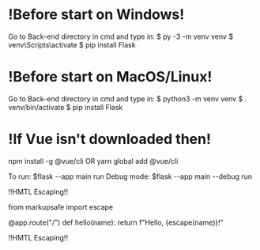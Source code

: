 # !Before start on Windows!
Go to Back-end directory in cmd and type in:
$ py -3 -m venv venv 
$ venv\Scripts\activate
$ pip install Flask

# !Before start on MacOS/Linux!
Go to Back-end directory in cmd and type in:
$ python3 -m venv venv
$ . venv/bin/activate
$ pip install Flask

# !If Vue isn't downloaded then!
npm install -g @vue/cli
 OR
yarn global add @vue/cli

To run: $flask --app main run
Debug mode: $flask --app main --debug run


!!HMTL Escaping!!

from markupsafe import escape

@app.route("/<name>")
def hello(name):
    return f"Hello, {escape(name)}!"

!!HMTL Escaping!!
